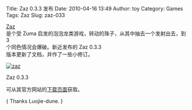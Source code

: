 Title: Zaz 0.3.3 发布
Date: 2010-04-16 13:49
Author: toy
Category: Games
Tags: Zaz
Slug: zaz-033

[Zaz](http://zaz.sourceforge.net/)  
是个受 Zuma 启发的泡泡龙类游戏，转动的珠子，从其中抽去一个发射出去，到
3  
个同色情况会爆破。新近发布的 Zaz 0.3.3  
版本更新了文档，并作了一些小修订。

[![zaz](http://i.linuxtoy.org/images/2010/04/thumb-zaz.jpg)](http://i.linuxtoy.org/images/2010/04/zaz.jpg)

Zaz 0.3.3  

可从其官方网站的[下载页面](http://zaz.sourceforge.net/index.php?page=3)获取。

{ Thanks Luojie-dune. }
